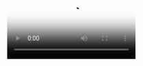 <figure class="video_container">
  <video controls="true" allowfullscreen="true" poster="path/to/poster_image.png">
    <source src="https://github.com/rubenarcos2/IoT-My_learning_path/blob/main/Learning/Digitos_4x7_segmentos/2015-02-23-234308.mp4" type="video/mp4">
  </video>
</figure>